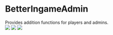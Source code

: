# BetterIngameAdmin
Provides addition functions for players and admins.<br>
<img src="https://image.prntscr.com/image/IMuVN3ZdR-CGGUsgLp1asA.jpeg"/>
<img src="https://image.prntscr.com/image/LIG29sklQMmqxD7Nlsx9SQ.jpeg"/>
<img src="https://image.prntscr.com/image/7M6kjD4eRCiuHuqItuRzGA.jpeg"/>
